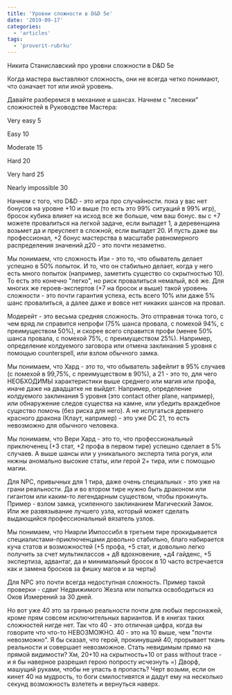 ```yaml
---
title: 'Уровни сложности в D&D 5e'
date: '2019-09-17'
categories:
  - 'articles'
tags:
  - 'proverit-rubrku'
---
```


Никита Станиславский про уровни сложности в D&D 5e

Когда мастера выставляют сложность, они не всегда четко понимают, что означает тот или иной уровень.

Давайте разберемся в механике и шансах. Начнем с "лесенки" сложностей в Руководстве Мастера:

Very easy 5

Easy 10

Moderate 15

Hard 20

Very hard 25

Nearly impossible 30

Начнем с того, что D&D - это игра про случайности. пока у вас нет бонусов на уровне +10 и выше (то есть это 99% ситуаций в 99% игр), бросок кубика влияет на исход все же больше, чем ваш бонус. вы с +7 можете провалиться на легкой задаче, если выпадет 1, а деревенщина возьмет да и преуспеет в сложной, если выпадет 20. И пусть даже вы профессионал, +2 бонус мастерства в масштабе равномерного распределения значений д20 - это почти незаметно.

Мы понимаем, что сложность Изи - это то, что обыватель делает успешно в 50% попыток. И то, что он стабильно делает, когда у него есть много попыток (например, заметить существо со скрытностью 10). То есть это конечно "легко", но риск провалиться немалый, всё же. Для многих же героев-экспертов (+7 на бросок и выше) такой уровень сложности - это почти гарантия успеха, есть всего 10% или даже 5% шанс провалиться, а далее даже и вовсе нет никаких шансов на провал.

Модерейт - это весьма средняя сложность. Это отправная точка того, с чем вряд ли справится непрофи (75% шанса провала, с помехой 94%, с преимуществом 50%), и скорее всего справится профи (менее 50% шанса провала, с помехой 75%, с преимуществом 25%). Например, определение колдуемого заговора или отмена заклинания 5 уровня с помощью counterspell, или взлом обычного замка.

Мы понимаем, что Хард - это то, что обыватель зафейлит в 95% случаев (с помехой в 99,75%, с преимуществом в 90%), а 21 - это то, для чего НЕОБХОДИМЫ характеристики выше среднего или магия или профа, иначе даже на двадцатке не выйдет. Например, определение колдуемого заклинания 5 уровня (это contact other plane, например), или обнаружение следов существа на камне, или убедить враждебное существо помочь (без риска для него). А не испугаться древнего красного дракона (Клаут, например) - это уже DC 21, то есть невозможно для обычного человека.

Мы понимаем, что Вери Хард - это то, что профессиональный приключенец (+3 стат, +2 профа в первом тире) успешно сделает в 5% случаев. А выше шансы или у уникального эксперта типа рогуя, или нкжны аномально высокие статы, или герой 2+ тира, или с помощью магии.

Для NPC, привычных для 1 тира, даже очень специальных - это уже на грани реальности. Да и во втором тире нужно быть драконом или гигантом или каким-то легендарным существом, чтобы прокинуть. Пример - взлом замка, усиленного заклинанием Магический Замок. Или же развязывание лучшего узла, который может сделать выдающийся профессиональный вязатель узлов.

Мы понимаем, что Ниарли Импоссибл в третьем тире прокидывается специалистами-приключенцами довольно стабильно, благо набирается куча статов и возможностей (+5 профа, +5 стат, и довольно легко получить за счет мультиклассов + д8 вдохновение, +д4 гайденс, +5 экспертиза, адвантаг, да и минимальный бросок в 10 часто встречается как и замена бросков за фишку магов и за черты)

Для NPC это почти всегда недоступная сложность. Пример такой проверки - сдвиг Недвижимого Жезла или попытка освободиться из Оков Измерений за 30 дней.

Но вот уже 40 это за гранью реальности почти для любых персонажей, кроме прям совсем исключительных вариантов. И в книгах таких сложностей нигде нет. Так что 40 - это отличная цифра, когда вы говорите что что-то НЕВОЗМОЖНО. 40 - это на 10 выше, чем "почти невозможно". Я бы сказал, что герой, прокинувший 40, прорывает ткань реальности и совершает невозможное. Стать невидимым прямо на прямой видимости? Хм, 20+10 на скрытность+10 от pass without trace - и я бы наверное разрешил герою попросту исчезнуть =) Дворф, машущий руками, чтобы не упасть в пропасть? Черт возьми, если он кинет 40 на мудрость, то боги смилостивятся и дадут ему на несколько секунд возможность взлететь и вернуться наверх.
